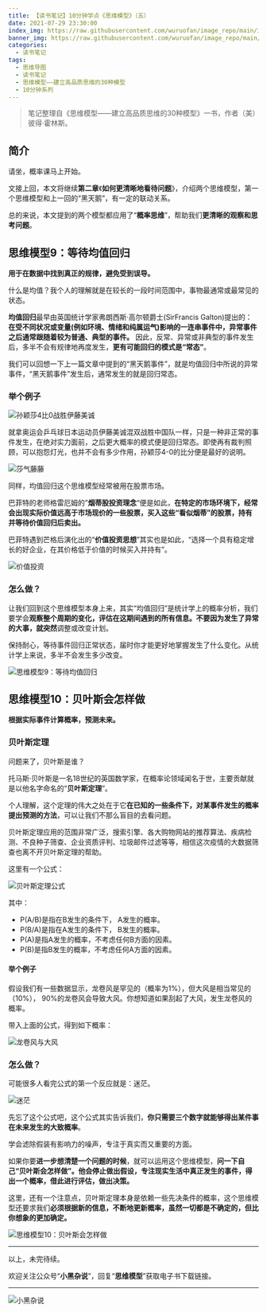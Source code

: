 ```yaml
---
title: 【读书笔记】10分钟学点《思维模型》（五）
date: 2021-07-29 23:30:00
index_img: https://raw.githubusercontent.com/wuruofan/image_repo/main/img/%E5%BC%A0%E4%BC%9F%E8%AF%B7%E5%9D%90.jpeg
banner_img: https://raw.githubusercontent.com/wuruofan/image_repo/main/img/%E5%BC%A0%E4%BC%9F%E8%AF%B7%E5%9D%90.jpeg
categories:
  - 读书笔记
tags:
  - 思维导图
  - 读书笔记
  - 思维模型——建立高品质思维的30种模型
  - 10分钟系列
---
```



> 笔记整理自《思维模型——建立高品质思维的30种模型》一书，作者（美）彼得·霍林斯。
>



## 简介

请坐，概率课马上开始。



文接上回，本文将继续**第二章**《**如何更清晰地看待问题**》，介绍两个思维模型，第一个思维模型和上一回的“黑天鹅”，有一定的联动关系。

总的来说，本文提到的两个模型都应用了“**概率思维**”，帮助我们**更清晰的观察和思考问题**。



## 思维模型9：等待均值回归

**用于在数据中找到真正的规律，避免受到误导。**



什么是均值？我个人的理解就是在较长的一段时间范围中，事物最通常或最常见的状态。



**均值回归**最早由英国统计学家弗朗西斯·高尔顿爵士(SirFrancis Galton)提出的：**在受不同状况或变量(例如环境、情绪和纯属运气)影响的一连串事件中，异常事件之后通常跟随着较为普通、典型的事件。** 因此，反常、异常或非典型的事件发生后，多半不会有规律地再度发生，**更有可能回归的模式是“常态”**。



我们可以回想一下上一篇文章中提到的“黑天鹅事件”，就是均值回归中所说的异常事件，“黑天鹅事件”发生后，通常发生的就是回归常态。



### 举个例子


![孙颖莎4比0战胜伊藤美诚](../../../../Downloads/孙颖莎4比0战胜伊藤美诚.png)


就拿奥运会乒乓球日本运动员伊藤美诚混双战胜中国队一样，只是一种非正常的事件发生，在绝对实力面前，之后更大概率的模式便是回归常态。即使再有裁判照顾，可以抱怨灯光，也并不会有多少作用，孙颖莎4-0的比分便是最好的说明。


![莎气藤藤](https://raw.githubusercontent.com/wuruofan/image_repo/main/img/%E8%8E%8E%E6%B0%94%E8%97%A4%E8%97%A4.png)

同样，均值回归这个思维模型经常被用在股票市场。

巴菲特的老师格雷厄姆的”**烟蒂股投资理念**“便是如此，**在特定的市场环境下，经常会出现实际价值远高于市场现价的一些股票，买入这些“看似烟蒂”的股票，持有并等待价值回归后卖出。**

巴菲特遇到芒格后演化出的“**价值投资思想**”其实也是如此，“选择一个具有稳定增长的好企业，在其价格低于价值的时候买入并持有”。

![价值投资](https://raw.githubusercontent.com/wuruofan/image_repo/main/img/%E4%BB%B7%E5%80%BC%E6%8A%95%E8%B5%84.jpeg)



### 怎么做？

让我们回到这个思维模型本身上来，其实“均值回归”是统计学上的概率分析，我们要学会**观察整个周期的变化，评估在这期间遇到的所有信息。**不要因为发生了异常的大事，就**突然**调整或改变计划。

保持耐心，等待事件回归正常状态，届时你才能更好地掌握发生了什么变化。从统计学上来说，多半不会发生多少改变。

![思维模型9：等待均值回归](https://raw.githubusercontent.com/wuruofan/image_repo/main/img/%E6%80%9D%E7%BB%B4%E6%A8%A1%E5%9E%8B9%EF%BC%9A%E7%AD%89%E5%BE%85%E5%9D%87%E5%80%BC%E5%9B%9E%E5%BD%92.png)



## 思维模型10：贝叶斯会怎样做

**根据实际事件计算概率，预测未来。**



### 贝叶斯定理

问题来了，贝叶斯是谁？

托马斯·贝叶斯是一名18世纪的英国数学家，在概率论领域闻名于世，主要贡献就是以他名字命名的“**贝叶斯定理**”。

个人理解，这个定理的伟大之处在于它**在已知的一些条件下，对某事件发生的概率提出预测的方法**，可以让我们不那么盲目的去看问题。

贝叶斯定理应用的范围非常广泛，搜索引擎、各大购物网站的推荐算法、疾病检测、不良种子筛查、企业资质评判、垃圾邮件过滤等等，相信这次疫情的大数据筛查也离不开贝叶斯定理的帮助。



这里有一个公式：

![贝叶斯定理公式](https://raw.githubusercontent.com/wuruofan/image_repo/main/img/%E8%B4%9D%E5%8F%B6%E6%96%AF%E5%AE%9A%E7%90%86.jpeg)

其中：

- P(A/B)是指在B发生的条件下， A发生的概率。
- P(B/A)是指在A发生的条件下， B发生的概率。
- P(A)是指A发生的概率，不考虑任何B方面的因素。
- P(B)是指B发生的概率，不考虑任何A方面的因素。



#### 举个例子

假设我们有一些数据显示，龙卷风是罕见的（概率为1%），但大风是相当常见的（10%）， 90%的龙卷风会导致大风。你想知道如果刮起了大风，发生龙卷风的概率。



带入上面的公式，得到如下概率：

![龙卷风与大风](https://raw.githubusercontent.com/wuruofan/image_repo/main/img/%E9%BE%99%E5%8D%B7%E9%A3%8E%E4%B8%8E%E5%A4%A7%E9%A3%8E.jpeg)

### 怎么做？

可能很多人看完公式的第一个反应就是：迷茫。

![迷茫](https://raw.githubusercontent.com/wuruofan/image_repo/main/img/%E8%BF%B7%E8%8C%AB.jpeg)

先忘了这个公式吧，这个公式其实告诉我们，**你只需要三个数字就能够得出某件事在未来发生的大致概率**。

学会滤除假装有影响力的噪声，专注于真实而又重要的方面。



如果你要**进一步想清楚一个问题的时候**，就可以运用这个思维模型，**问一下自己“贝叶斯会怎样做”。他会停止做出假设，专注现实生活中真正发生的事件，得出一个概率，借此进行评估，做出决策。**



这里，还有一个注意点，贝叶斯定理本身是依赖一些先决条件的概率，这个思维模型还要求我们**必须根据新的信息，不断地更新概率，虽然一切都是不确定的，但比你想象的更加确定。**

![思维模型10：贝叶斯会怎样做](https://raw.githubusercontent.com/wuruofan/image_repo/main/img/%E6%80%9D%E7%BB%B4%E6%A8%A1%E5%9E%8B10%EF%BC%9A%E8%B4%9D%E5%8F%B6%E6%96%AF%E4%BC%9A%E6%80%8E%E6%A0%B7%E5%81%9A.png)


---



<p>
以上，未完待续。

欢迎关注公众号“**小黑杂说**”，回复“**思维模型**”获取电子书下载链接。
<p>

---

![小黑杂说](https://raw.githubusercontent.com/wuruofan/wuruofan.github.io/master/img/qr-wechat-large.png)
